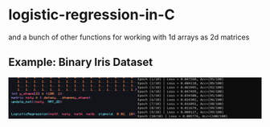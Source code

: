 # logistic-regression-in-C
and a bunch of other functions for working with 1d arrays as 2d matrices

## Example: Binary Iris Dataset

![alt text](https://github.com/AlephEleven/logistic-regression-in-C/blob/main/results.PNG?raw=true)

